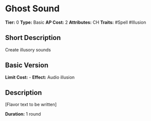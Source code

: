 # Ghost Sound

**Tier:** 0
**Type:** Basic
**AP Cost:** 2
**Attributes:** CH
**Traits:** #Spell #Illusion

## Short Description
Create illusory sounds

## Basic Version
**Limit Cost:** -
**Effect:** Audio illusion

## Description
[Flavor text to be written]

**Duration:** 1 round